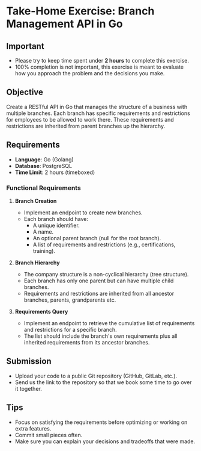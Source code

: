 # Take-Home Exercise: Branch Management API in Go
## Important
- Please try to keep time spent under **2 hours** to complete this exercise.
- 100% completion is not important, this exercise is meant to evaluate how you approach the problem and the decisions you make.

## Objective
Create a RESTful API in Go that manages the structure of a business with multiple branches. Each branch has specific requirements and restrictions for employees to be allowed to work there. These requirements and restrictions are inherited from parent branches up the hierarchy.

## Requirements
- **Language**: Go (Golang)
- **Database**: PostgreSQL
- **Time Limit**: 2 hours (timeboxed)

### Functional Requirements
1. **Branch Creation**
   - Implement an endpoint to create new branches.
   - Each branch should have:
     - A unique identifier.
     - A name.
     - An optional parent branch (null for the root branch).
     - A list of requirements and restrictions (e.g., certifications, training).

2. **Branch Hierarchy**
   - The company structure is a non-cyclical hierarchy (tree structure).
   - Each branch has only one parent but can have multiple child branches.
   - Requirements and restrictions are inherited from all ancestor branches, parents, grandparents etc.

3. **Requirements Query**
   - Implement an endpoint to retrieve the cumulative list of requirements and restrictions for a specific branch.
   - The list should include the branch's own requirements plus all inherited requirements from its ancestor branches.

## Submission
- Upload your code to a public Git repository (GitHub, GitLab, etc.).
- Send us the link to the repository so that we book some time to go over it together.

## Tips
- Focus on satisfying the requirements before optimizing or working on extra features.
- Commit small pieces often.
- Make sure you can explain your decisions and tradeoffs that were made.
